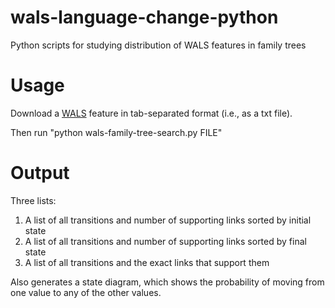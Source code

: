 # wals-language-change-python
Python scripts for studying distribution of WALS features in family trees

# Usage
Download a [WALS](wals.info) feature in tab-separated format (i.e., as a txt file).

Then run "python wals-family-tree-search.py FILE"

# Output
Three lists:
1) A list of all transitions and number of supporting links sorted by initial state
2) A list of all transitions and number of supporting links sorted by final state
3) A list of all transitions and the exact links that support them

Also generates a state diagram, which shows the probability of moving from one value to any of the other values.
